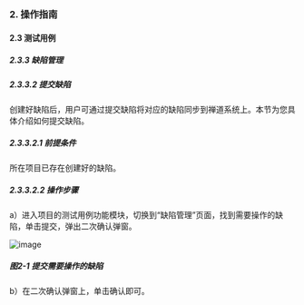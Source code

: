 ### 2. 操作指南

#### 2.3 测试用例

##### 2.3.3 缺陷管理

##### 2.3.3.2 提交缺陷

创建好缺陷后，用户可通过提交缺陷将对应的缺陷同步到禅道系统上。本节为您具体介绍如何提交缺陷。

##### 2.3.3.2.1 前提条件

所在项目已存在创建好的缺陷。

##### 2.3.3.2.2 操作步骤

a）进入项目的测试用例功能模块，切换到“缺陷管理”页面，找到需要操作的缺陷，单击提交，弹出二次确认弹窗。

![image](https://user-images.githubusercontent.com/79617492/186385793-ee54eaae-7161-415d-8061-87d3f80be7a8.png)

##### 图2-1 提交需要操作的缺陷

b）在二次确认弹窗上，单击确认即可。
